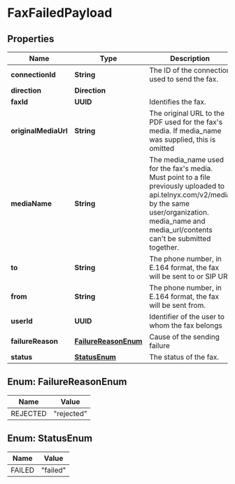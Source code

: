 

# FaxFailedPayload


## Properties

| Name | Type | Description | Notes |
|------------ | ------------- | ------------- | -------------|
|**connectionId** | **String** | The ID of the connection used to send the fax. |  [optional] |
|**direction** | **Direction** |  |  [optional] |
|**faxId** | **UUID** | Identifies the fax. |  [optional] |
|**originalMediaUrl** | **String** | The original URL to the PDF used for the fax&#39;s media. If media_name was supplied, this is omitted |  [optional] |
|**mediaName** | **String** | The media_name used for the fax&#39;s media. Must point to a file previously uploaded to api.telnyx.com/v2/media by the same user/organization. media_name and media_url/contents can&#39;t be submitted together. |  [optional] |
|**to** | **String** | The phone number, in E.164 format, the fax will be sent to or SIP URI |  [optional] |
|**from** | **String** | The phone number, in E.164 format, the fax will be sent from. |  [optional] |
|**userId** | **UUID** | Identifier of the user to whom the fax belongs |  [optional] |
|**failureReason** | [**FailureReasonEnum**](#FailureReasonEnum) | Cause of the sending failure |  [optional] |
|**status** | [**StatusEnum**](#StatusEnum) | The status of the fax. |  [optional] |



## Enum: FailureReasonEnum

| Name | Value |
|---- | -----|
| REJECTED | &quot;rejected&quot; |



## Enum: StatusEnum

| Name | Value |
|---- | -----|
| FAILED | &quot;failed&quot; |



